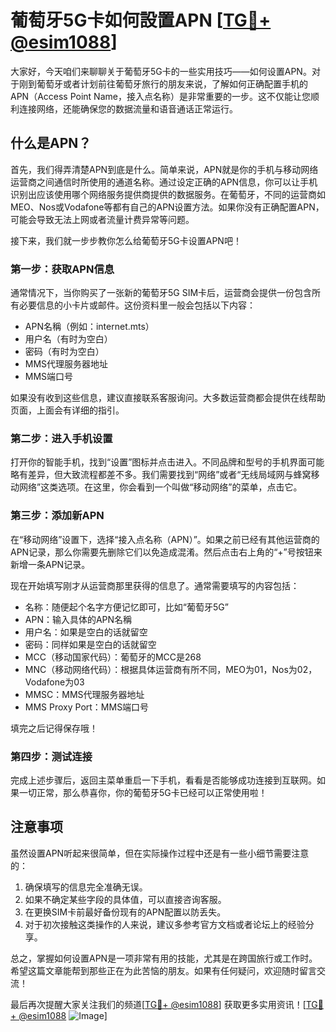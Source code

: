 # 葡萄牙5G卡如何設置APN [[TG💪+ @esim1088](https://t.me/s/esim1088)]

大家好，今天咱们来聊聊关于葡萄牙5G卡的一些实用技巧——如何设置APN。对于刚到葡萄牙或者计划前往葡萄牙旅行的朋友来说，了解如何正确配置手机的APN（Access Point Name，接入点名称）是非常重要的一步。这不仅能让您顺利连接网络，还能确保您的数据流量和语音通话正常运行。

## 什么是APN？

首先，我们得弄清楚APN到底是什么。简单来说，APN就是你的手机与移动网络运营商之间通信时所使用的通道名称。通过设定正确的APN信息，你可以让手机识别出应该使用哪个网络服务提供商提供的数据服务。在葡萄牙，不同的运营商如MEO、Nos或Vodafone等都有自己的APN设置方法。如果你没有正确配置APN，可能会导致无法上网或者流量计费异常等问题。

接下来，我们就一步步教你怎么给葡萄牙5G卡设置APN吧！

### 第一步：获取APN信息

通常情况下，当你购买了一张新的葡萄牙5G SIM卡后，运营商会提供一份包含所有必要信息的小卡片或邮件。这份资料里一般会包括以下内容：
- APN名稱（例如：internet.mts）
- 用户名（有时为空白）
- 密码（有时为空白）
- MMS代理服务器地址
- MMS端口号

如果没有收到这些信息，建议直接联系客服询问。大多数运营商都会提供在线帮助页面，上面会有详细的指引。

### 第二步：进入手机设置

打开你的智能手机，找到“设置”图标并点击进入。不同品牌和型号的手机界面可能略有差异，但大致流程都差不多。我们需要找到“网络”或者“无线局域网与蜂窝移动网络”这类选项。在这里，你会看到一个叫做“移动网络”的菜单，点击它。

### 第三步：添加新APN

在“移动网络”设置下，选择“接入点名称（APN）”。如果之前已经有其他运营商的APN记录，那么你需要先删除它们以免造成混淆。然后点击右上角的“+”号按钮来新增一条APN记录。

现在开始填写刚才从运营商那里获得的信息了。通常需要填写的内容包括：
- 名称：随便起个名字方便记忆即可，比如“葡萄牙5G”
- APN：输入具体的APN名稱
- 用户名：如果是空白的话就留空
- 密码：同样如果是空白的话就留空
- MCC（移动国家代码）：葡萄牙的MCC是268
- MNC（移动网络代码）：根据具体运营商有所不同，MEO为01，Nos为02，Vodafone为03
- MMSC：MMS代理服务器地址
- MMS Proxy Port：MMS端口号

填完之后记得保存哦！

### 第四步：测试连接

完成上述步骤后，返回主菜单重启一下手机，看看是否能够成功连接到互联网。如果一切正常，那么恭喜你，你的葡萄牙5G卡已经可以正常使用啦！

## 注意事项

虽然设置APN听起来很简单，但在实际操作过程中还是有一些小细节需要注意的：
1. 确保填写的信息完全准确无误。
2. 如果不确定某些字段的具体值，可以直接咨询客服。
3. 在更换SIM卡前最好备份现有的APN配置以防丢失。
4. 对于初次接触这类操作的人来说，建议多参考官方文档或者论坛上的经验分享。

总之，掌握如何设置APN是一项非常有用的技能，尤其是在跨国旅行或工作时。希望这篇文章能帮到那些正在为此苦恼的朋友。如果有任何疑问，欢迎随时留言交流！

最后再次提醒大家关注我们的频道[[TG💪+ @esim1088](https://t.me/s/esim1088)] 获取更多实用资讯！[[TG💪+ @esim1088](https://t.me/s/esim1088) ![Image](https://i.postimg.cc/4NQfJmqS/Snipaste-2025-05-13-00-14-12.png)]